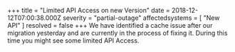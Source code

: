 +++
title = "Limited API Access on new Version"
date = 2018-12-12T07:00:38.000Z
severity = "partial-outage"
affectedsystems = [
  "New API"
]
resolved = false
+++
We have identified a cache issue after our migration yesterday and are currently in the process of fixing it. During this time you might see some limited API Access.